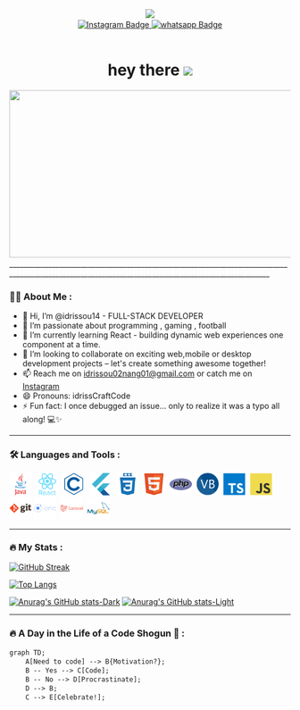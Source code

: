 <div id="header" align="center">
  <img src="https://media.giphy.com/media/M9gbBd9nbDrOTu1Mqx/giphy.gif" width="100"/>
</div>
<div id="badges" align="center">
  <a href="https://www.instagram.com/iamidriss_taylor">
    <img src="https://img.shields.io/badge/instagram-pink?style=for-the-badge&logo=instagram&logoColor=white" alt="Instagram Badge"/>
  </a>
  <a href="https://wa.me/23791299440">
    <img src="https://img.shields.io/badge/Whatsapp-green?style=for-the-badge&logo=whatsapp&logoColor=white" alt="whatsapp Badge"/>
  </a>
</div>
<div align="center">
  <img src="https://komarev.com/ghpvc/?username=idrissou14&style=flat-square&color=blue" alt=""/>
</div>
<h1 align="center">
  hey there
  <img src="https://media.giphy.com/media/hvRJCLFzcasrR4ia7z/giphy.gif" width="30px"/>
</h1>
<div align="center">
  <img src="https://media.giphy.com/media/dWesBcTLavkZuG35MI/giphy.gif" width="600" height="300"/>
</div>
_______________________________________________________________________________________________________________________________________________________

### :woman_technologist: About Me :



- 👋 Hi, I’m @idrissou14 - FULL-STACK DEVELOPER
- 👀 I’m passionate about programming , gaming , football
- 🌱 I’m currently learning React - building dynamic web experiences one component at a time.
- 💞️ I’m looking to collaborate on exciting web,mobile or desktop development projects – let's create something awesome together!
- 📫 Reach me on idrissou02nang01@gmail.com or catch me on [Instagram](https://www.instagram.com/iamidriss_taylor)
- 😄 Pronouns: idrissCraftCode
- ⚡ Fun fact: I once debugged an issue... only to realize it was a typo all along! 💻✨

________________________________________________________________________________________________________________________________________________________

### :hammer_and_wrench: Languages and Tools :

<div>
   <img src="https://github.com/devicons/devicon/blob/master/icons/java/java-original-wordmark.svg" title="Java" alt="Java" width="40" height="40"/>&nbsp;
  <img src="https://github.com/devicons/devicon/blob/master/icons/react/react-original-wordmark.svg" title="React" alt="React" width="40" height="40"/>&nbsp;
  <img src="https://github.com/devicons/devicon/blob/master/icons/c/c-line.svg" title="C" alt="C" width="40" height="40"/>&nbsp;
  <img src="https://github.com/devicons/devicon/blob/master/icons/flutter/flutter-original.svg" title="Flutter" alt="Flutter" width="40" height="40"/>&nbsp;
  <img src="https://github.com/devicons/devicon/blob/master/icons/css3/css3-plain-wordmark.svg"  title="CSS3" alt="CSS" width="40" height="40"/>&nbsp;
  <img src="https://github.com/devicons/devicon/blob/master/icons/html5/html5-original.svg" title="HTML5" alt="HTML" width="40" height="40"/>&nbsp;
  <img src="https://github.com/devicons/devicon/blob/master/icons/php/php-original.svg" title="PHP" alt="PHP" width="40" height="40"/>&nbsp;
  <img src="https://github.com/devicons/devicon/blob/master/icons/visualbasic/visualbasic-original.svg" title="VB" alt="VB" width="40" height="40"/>&nbsp;
  <img src="https://github.com/devicons/devicon/blob/master/icons/typescript/typescript-original.svg" title="TS" alt="TS" width="40" height="40"/>&nbsp;
  <img src="https://github.com/devicons/devicon/blob/master/icons/javascript/javascript-original.svg" title="JavaScript" alt="JavaScript" width="40" height="40"/>&nbsp;
  <img src="https://github.com/devicons/devicon/blob/master/icons/git/git-original-wordmark.svg" title="Git" **alt="Git" width="40" height="40"/>
  <img src="https://github.com/devicons/devicon/blob/master/icons/ionic/ionic-original-wordmark.svg" title="Ionic" alt="Ionic" width="40" height="40"/>&nbsp;
  <img src="https://github.com/devicons/devicon/blob/master/icons/laravel/laravel-line-wordmark.svg" title="Laravel"  alt="Laravel" width="40" height="40"/>&nbsp;
  <img src="https://github.com/devicons/devicon/blob/master/icons/mysql/mysql-original-wordmark.svg" title="MySQL"  alt="MySQL" width="40" height="40"/>&nbsp;
</div>

____________________________________________________________________________________________________________________________________________________________

### :fire: My Stats :

  [![GitHub Streak](https://streak-stats.demolab.com?user=idrissou14&theme=dark)](https://git.io/streak-stats)

[![Top Langs](https://github-readme-stats.vercel.app/api/top-langs/?username=idrissou14&layout=compact&theme=codeSTACKr)](https://github.com/anuraghazra/github-readme-stats)

[![Anurag's GitHub stats-Dark](https://github-readme-stats.vercel.app/api?username=idrissou14&show_icons=true&theme=codeSTACKr#gh-dark-mode-only)](https://github.com/anuraghazra/github-readme-stats#gh-dark-mode-only)
[![Anurag's GitHub stats-Light](https://github-readme-stats.vercel.app/api?username=idrissou14&show_icons=true&theme=moltack#gh-light-mode-only)](https://github.com/anuraghazra/github-readme-stats#gh-light-mode-only)

____________________________________________________________________________________________________________________________________________________________

### :fire: A Day in the Life of a Code Shogun 🥷 :




```mermaid
graph TD;
    A[Need to code] --> B{Motivation?};
    B -- Yes --> C[Code];
    B -- No --> D[Procrastinate];
    D --> B;
    C --> E[Celebrate!];



